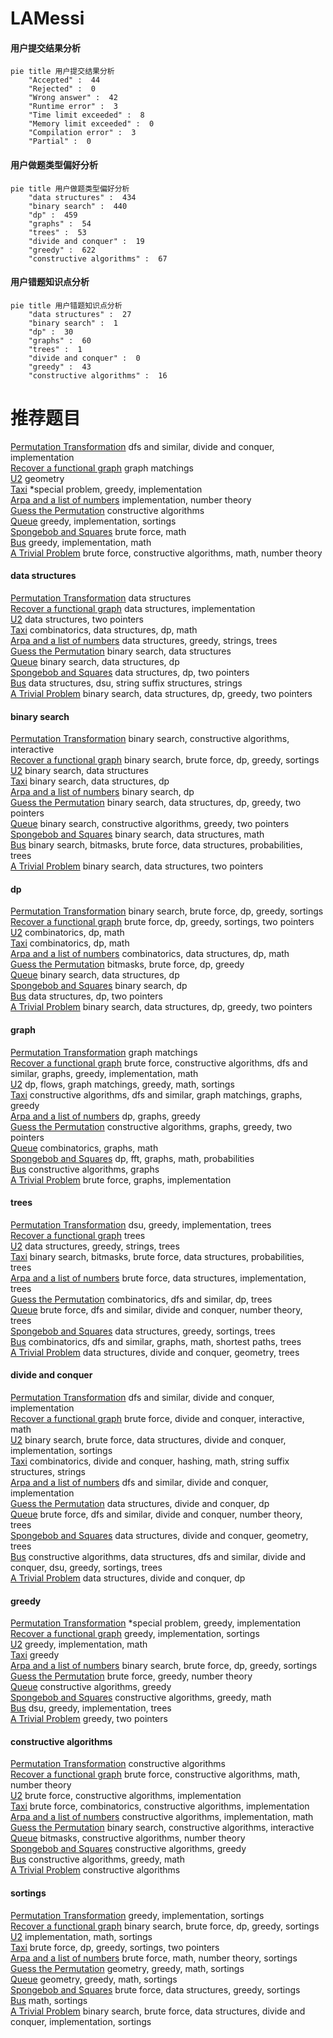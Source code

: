 # LAMessi
<!-- tabs:start -->
#### **用户提交结果分析**

```mermaid
pie title 用户提交结果分析
    "Accepted" :  44
    "Rejected" :  0
    "Wrong answer" :  42
    "Runtime error" :  3
    "Time limit exceeded" :  8
    "Memory limit exceeded" :  0
    "Compilation error" :  3
    "Partial" :  0
```
#### **用户做题类型偏好分析**

```mermaid
pie title 用户做题类型偏好分析
    "data structures" :  434
    "binary search" :  440
    "dp" :  459
    "graphs" :  54
    "trees" :  53
    "divide and conquer" :  19
    "greedy" :  622
    "constructive algorithms" :  67
```
#### **用户错题知识点分析**

```mermaid
pie title 用户错题知识点分析
    "data structures" :  27
    "binary search" :  1
    "dp" :  30
    "graphs" :  60
    "trees" :  1
    "divide and conquer" :  0
    "greedy" :  43
    "constructive algorithms" :  16
```
<!-- tabs:end -->
# 推荐题目
[Permutation Transformation](http://codeforces.com/problemset/problem/1490/D)		dfs and similar,
                        divide and conquer,
                        implementation		  
[Recover a functional graph](http://codeforces.com/problemset/problem/739/D)		graph matchings		  
[U2](https://codeforces.com/contest/1143/problem/F)		geometry		  
[Taxi](http://codeforces.com/problemset/problem/158/B)		*special problem,
                        greedy,
                        implementation		  
[Arpa and a list of numbers](https://codeforces.com/contest/851/problem/D)		implementation,
                        number theory		  
[Guess the Permutation](http://codeforces.com/problemset/problem/618/B)		constructive algorithms		  
[Queue](http://codeforces.com/problemset/problem/545/D)		greedy,
                        implementation,
                        sortings		  
[Spongebob and Squares](http://codeforces.com/problemset/problem/599/D)		brute force,
                        math		  
[Bus](http://codeforces.com/problemset/problem/864/C)		greedy,
                        implementation,
                        math		  
[A Trivial Problem](http://codeforces.com/problemset/problem/633/B)		brute force,
                        constructive algorithms,
                        math,
                        number theory		  
<!-- tabs:start -->
#### **data structures**
[Permutation Transformation](http://codeforces.com/problemset/problem/799/F)		data structures		  
[Recover a functional graph](http://codeforces.com/problemset/problem/69/E)		data structures,
                        implementation		  
[U2](http://codeforces.com/problemset/problem/1326/E)		data structures,
                        two pointers		  
[Taxi](http://codeforces.com/problemset/problem/1151/E)		combinatorics,
                        data structures,
                        dp,
                        math		  
[Arpa and a list of numbers](https://codeforces.com/contest/947/problem/C)		data structures,
                        greedy,
                        strings,
                        trees		  
[Guess the Permutation](https://codeforces.com/contest/947/problem/B)		binary search,
                        data structures		  
[Queue](http://codeforces.com/problemset/problem/1476/F)		binary search,
                        data structures,
                        dp		  
[Spongebob and Squares](http://codeforces.com/problemset/problem/519/D)		data structures,
                        dp,
                        two pointers		  
[Bus](http://codeforces.com/problemset/problem/452/E)		data structures,
                        dsu,
                        string suffix structures,
                        strings		  
[A Trivial Problem](http://codeforces.com/problemset/problem/1492/C)		binary search,
                        data structures,
                        dp,
                        greedy,
                        two pointers		  
#### **binary search**
[Permutation Transformation](https://codeforces.com/contest/1104/problem/D)		binary search,
                        constructive algorithms,
                        interactive		  
[Recover a functional graph](https://codeforces.com/contest/831/problem/D)		binary search,
                        brute force,
                        dp,
                        greedy,
                        sortings		  
[U2](https://codeforces.com/contest/947/problem/B)		binary search,
                        data structures		  
[Taxi](http://codeforces.com/problemset/problem/1476/F)		binary search,
                        data structures,
                        dp		  
[Arpa and a list of numbers](http://codeforces.com/problemset/problem/607/A)		binary search,
                        dp		  
[Guess the Permutation](http://codeforces.com/problemset/problem/1492/C)		binary search,
                        data structures,
                        dp,
                        greedy,
                        two pointers		  
[Queue](http://codeforces.com/problemset/problem/1463/D)		binary search,
                        constructive algorithms,
                        greedy,
                        two pointers		  
[Spongebob and Squares](http://codeforces.com/problemset/problem/1490/G)		binary search,
                        data structures,
                        math		  
[Bus](http://codeforces.com/problemset/problem/1479/D)		binary search,
                        bitmasks,
                        brute force,
                        data structures,
                        probabilities,
                        trees		  
[A Trivial Problem](http://codeforces.com/problemset/problem/1436/E)		binary search,
                        data structures,
                        two pointers		  
#### **dp**
[Permutation Transformation](https://codeforces.com/contest/831/problem/D)		binary search,
                        brute force,
                        dp,
                        greedy,
                        sortings		  
[Recover a functional graph](http://codeforces.com/problemset/problem/1452/E)		brute force,
                        dp,
                        greedy,
                        sortings,
                        two pointers		  
[U2](http://codeforces.com/problemset/problem/1503/E)		combinatorics,
                        dp,
                        math		  
[Taxi](https://codeforces.com/contest/1248/problem/C)		combinatorics,
                        dp,
                        math		  
[Arpa and a list of numbers](http://codeforces.com/problemset/problem/1151/E)		combinatorics,
                        data structures,
                        dp,
                        math		  
[Guess the Permutation](http://codeforces.com/problemset/problem/1395/C)		bitmasks,
                        brute force,
                        dp,
                        greedy		  
[Queue](http://codeforces.com/problemset/problem/1476/F)		binary search,
                        data structures,
                        dp		  
[Spongebob and Squares](http://codeforces.com/problemset/problem/607/A)		binary search,
                        dp		  
[Bus](http://codeforces.com/problemset/problem/519/D)		data structures,
                        dp,
                        two pointers		  
[A Trivial Problem](http://codeforces.com/problemset/problem/1492/C)		binary search,
                        data structures,
                        dp,
                        greedy,
                        two pointers		  
#### **graph**
[Permutation Transformation](http://codeforces.com/problemset/problem/739/D)		graph matchings		  
[Recover a functional graph](http://codeforces.com/problemset/problem/1487/C)		brute force,
                        constructive algorithms,
                        dfs and similar,
                        graphs,
                        greedy,
                        implementation,
                        math		  
[U2](http://codeforces.com/problemset/problem/1437/C)		dp,
                        flows,
                        graph matchings,
                        greedy,
                        math,
                        sortings		  
[Taxi](http://codeforces.com/problemset/problem/1470/D)		constructive algorithms,
                        dfs and similar,
                        graph matchings,
                        graphs,
                        greedy		  
[Arpa and a list of numbers](http://codeforces.com/problemset/problem/1476/C)		dp,
                        graphs,
                        greedy		  
[Guess the Permutation](http://codeforces.com/problemset/problem/1304/D)		constructive algorithms,
                        graphs,
                        greedy,
                        two pointers		  
[Queue](http://codeforces.com/problemset/problem/1475/C)		combinatorics,
                        graphs,
                        math		  
[Spongebob and Squares](http://codeforces.com/problemset/problem/553/E)		dp,
                        fft,
                        graphs,
                        math,
                        probabilities		  
[Bus](http://codeforces.com/problemset/problem/1495/C)		constructive algorithms,
                        graphs		  
[A Trivial Problem](http://codeforces.com/problemset/problem/1510/K)		brute force,
                        graphs,
                        implementation		  
#### **trees**
[Permutation Transformation](https://codeforces.com/contest/890/problem/C)		dsu,
                        greedy,
                        implementation,
                        trees		  
[Recover a functional graph](http://codeforces.com/problemset/problem/1188/A1)		trees		  
[U2](https://codeforces.com/contest/947/problem/C)		data structures,
                        greedy,
                        strings,
                        trees		  
[Taxi](http://codeforces.com/problemset/problem/1479/D)		binary search,
                        bitmasks,
                        brute force,
                        data structures,
                        probabilities,
                        trees		  
[Arpa and a list of numbers](http://codeforces.com/problemset/problem/1511/C)		brute force,
                        data structures,
                        implementation,
                        trees		  
[Guess the Permutation](http://codeforces.com/problemset/problem/1499/F)		combinatorics,
                        dfs and similar,
                        dp,
                        trees		  
[Queue](http://codeforces.com/problemset/problem/1491/E)		brute force,
                        dfs and similar,
                        divide and conquer,
                        number theory,
                        trees		  
[Spongebob and Squares](http://codeforces.com/problemset/problem/1466/D)		data structures,
                        greedy,
                        sortings,
                        trees		  
[Bus](http://codeforces.com/problemset/problem/1495/D)		combinatorics,
                        dfs and similar,
                        graphs,
                        math,
                        shortest paths,
                        trees		  
[A Trivial Problem](http://codeforces.com/problemset/problem/1303/G)		data structures,
                        divide and conquer,
                        geometry,
                        trees		  
#### **divide and conquer**
[Permutation Transformation](http://codeforces.com/problemset/problem/1490/D)		dfs and similar,
                        divide and conquer,
                        implementation		  
[Recover a functional graph](http://codeforces.com/problemset/problem/1167/B)		brute force,
                        divide and conquer,
                        interactive,
                        math		  
[U2](http://codeforces.com/problemset/problem/1461/D)		binary search,
                        brute force,
                        data structures,
                        divide and conquer,
                        implementation,
                        sortings		  
[Taxi](http://codeforces.com/problemset/problem/1466/G)		combinatorics,
                        divide and conquer,
                        hashing,
                        math,
                        string suffix structures,
                        strings		  
[Arpa and a list of numbers](http://codeforces.com/problemset/problem/1490/D)		dfs and similar,
                        divide and conquer,
                        implementation		  
[Guess the Permutation](https://codeforces.com/contest/1483/problem/C)		data structures,
                        divide and conquer,
                        dp		  
[Queue](http://codeforces.com/problemset/problem/1491/E)		brute force,
                        dfs and similar,
                        divide and conquer,
                        number theory,
                        trees		  
[Spongebob and Squares](http://codeforces.com/problemset/problem/1303/G)		data structures,
                        divide and conquer,
                        geometry,
                        trees		  
[Bus](http://codeforces.com/problemset/problem/1494/D)		constructive algorithms,
                        data structures,
                        dfs and similar,
                        divide and conquer,
                        dsu,
                        greedy,
                        sortings,
                        trees		  
[A Trivial Problem](http://codeforces.com/problemset/problem/1482/E)		data structures,
                        divide and conquer,
                        dp		  
#### **greedy**
[Permutation Transformation](http://codeforces.com/problemset/problem/158/B)		*special problem,
                        greedy,
                        implementation		  
[Recover a functional graph](http://codeforces.com/problemset/problem/545/D)		greedy,
                        implementation,
                        sortings		  
[U2](http://codeforces.com/problemset/problem/864/C)		greedy,
                        implementation,
                        math		  
[Taxi](http://codeforces.com/problemset/problem/723/C)		greedy		  
[Arpa and a list of numbers](https://codeforces.com/contest/831/problem/D)		binary search,
                        brute force,
                        dp,
                        greedy,
                        sortings		  
[Guess the Permutation](http://codeforces.com/problemset/problem/1025/B)		brute force,
                        greedy,
                        number theory		  
[Queue](http://codeforces.com/problemset/problem/1474/E)		constructive algorithms,
                        greedy		  
[Spongebob and Squares](http://codeforces.com/problemset/problem/1042/C)		constructive algorithms,
                        greedy,
                        math		  
[Bus](https://codeforces.com/contest/890/problem/C)		dsu,
                        greedy,
                        implementation,
                        trees		  
[A Trivial Problem](http://codeforces.com/problemset/problem/716/B)		greedy,
                        two pointers		  
#### **constructive algorithms**
[Permutation Transformation](http://codeforces.com/problemset/problem/618/B)		constructive algorithms		  
[Recover a functional graph](http://codeforces.com/problemset/problem/633/B)		brute force,
                        constructive algorithms,
                        math,
                        number theory		  
[U2](https://codeforces.com/contest/497/problem/A)		brute force,
                        constructive algorithms,
                        implementation		  
[Taxi](http://codeforces.com/problemset/problem/629/A)		brute force,
                        combinatorics,
                        constructive algorithms,
                        implementation		  
[Arpa and a list of numbers](http://codeforces.com/problemset/problem/746/C)		constructive algorithms,
                        implementation,
                        math		  
[Guess the Permutation](https://codeforces.com/contest/1104/problem/D)		binary search,
                        constructive algorithms,
                        interactive		  
[Queue](http://codeforces.com/problemset/problem/912/B)		bitmasks,
                        constructive algorithms,
                        number theory		  
[Spongebob and Squares](http://codeforces.com/problemset/problem/1474/E)		constructive algorithms,
                        greedy		  
[Bus](http://codeforces.com/problemset/problem/1042/C)		constructive algorithms,
                        greedy,
                        math		  
[A Trivial Problem](http://codeforces.com/problemset/problem/1089/E)		constructive algorithms		  
#### **sortings**
[Permutation Transformation](http://codeforces.com/problemset/problem/545/D)		greedy,
                        implementation,
                        sortings		  
[Recover a functional graph](https://codeforces.com/contest/831/problem/D)		binary search,
                        brute force,
                        dp,
                        greedy,
                        sortings		  
[U2](http://codeforces.com/problemset/problem/723/A)		implementation,
                        math,
                        sortings		  
[Taxi](http://codeforces.com/problemset/problem/1452/E)		brute force,
                        dp,
                        greedy,
                        sortings,
                        two pointers		  
[Arpa and a list of numbers](http://codeforces.com/problemset/problem/1397/B)		brute force,
                        math,
                        number theory,
                        sortings		  
[Guess the Permutation](https://codeforces.com/contest/1496/problem/C)		geometry,
                        greedy,
                        math,
                        sortings		  
[Queue](http://codeforces.com/problemset/problem/1495/A)		geometry,
                        greedy,
                        math,
                        sortings		  
[Spongebob and Squares](http://codeforces.com/problemset/problem/1497/A)		brute force,
                        data structures,
                        greedy,
                        sortings		  
[Bus](http://codeforces.com/problemset/problem/1427/A)		math,
                        sortings		  
[A Trivial Problem](http://codeforces.com/problemset/problem/1461/D)		binary search,
                        brute force,
                        data structures,
                        divide and conquer,
                        implementation,
                        sortings		  
<!-- tabs:end -->
